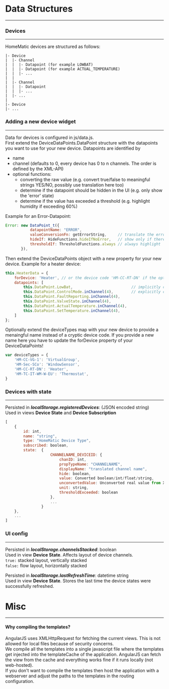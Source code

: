 # Data Structures
---

### Devices
---
HomeMatic devices are structured as follows:
```
|- Device
|  |- Channel
|  |  |- Datapoint (for example LOWBAT)
|  |  |- Datapoint (for example ACTUAL_TEMPERATURE)
|  |  |- ...
|  |
|  |- Channel
|  |  |- Datapoint
|  |  |- ...
|  |- ...
|
|- Device
|- ...
```

### Adding a new device widget
---
Data for devices is configured in js/data.js.  
First extend the DeviceDataPoints.DataPoint structure with the datapoints you want to use
for your new device. Datapoints are identified by
- name
- channel (defaults to 0, every device has 0 to n channels. The order is defined by the XML-API)
- optional functions:
  - converting the raw value (e.g. convert true/false to meaningful strings YES/NO, possibly use translation here too)
  - determine if the datapoint should be hidden in the UI (e.g. only show the 'error' state)
  - determine if the value has exceeded a threshold (e.g. highlight humidity if exceeding 60%)
  
Example for an Error-Datapoint:
```javascript
Error: new DataPoint_t({
           datapointName: "ERROR",
           valueConversionFn: getErrorString,     // translate the error number/string
           hideIf: HideFunctions.hideIfNoError,   // show only if there is an error
           thresholdIf: ThresholdFunctions.always // always highlight
       }),
```
Then extend the DeviceDataPoints object with a new property for your new device.
Example for a heater device:
```javascript
this.HeaterData = {
    forDevice: 'Heater', // or the device code 'HM-CC-RT-DN' if the optional step later is skipped
    datapoints: [
        this.DataPoint.LowBat,                          // implicitly channel 0
        this.DataPoint.ControlMode.inChannel(4),        // explicitly channel 4
        this.DataPoint.FaultReporting.inChannel(4),
        this.DataPoint.ValveState.inChannel(4),
        this.DataPoint.ActualTemperature.inChannel(4),
        this.DataPoint.SetTemperature.inChannel(4),
    ]
};
```

Optionally extend the deviceTypes map with your new device to provide a menaingful name
instead of a cryptic device code. If you provide a new name here you have to update the 
forDevice property of your DeviceDataPoints!
```javascript
var deviceTypes = {
    'HM-CC-VG-1': 'VirtualGroup',
    'HM-Sec-SCo': 'WindowSensor',
    'HM-CC-RT-DN': 'Heater',
    'HM-TC-IT-WM-W-EU': 'Thermostat',
}
```

### Devices with state
---
Persisted in ***localStorage.registeredDevices***: (JSON encoded string)  
Used in views **Device State** and **Device Subscription**
```javascript
[
	{
		id: int,
		name: "string",
		type: "HomeMatic Device Type",
		subscribed: boolean,
		state:  {
					CHANNELNAME_DEVICEID: {
						chanID: int,
						propTypeName: "CHANNELNAME",
						displayName: "translated channel name",
						hide: boolean,
						value: Converted boolean/int/float/string,
						unconvertedValue: Unconverted real value from XML API,
						unit: string,
						thresholdExceeded: boolean
					},
					...
				}
	},
	...
]
```

### UI config
---
Persisted in ***localStorage.channelsStacked***: boolean  
Used in view **Device State**. Affects layout of device channels.  
`true:` stacked layout, vertically stacked  
`false:` flow layout, horizontally stacked

Persisted in ***localStorage.lastRefreshTime***: datetime string  
Used in view **Device State**. Stores the last time the device states were successfully refreshed.

# Misc
---
#### Why compiling the templates?
AngularJS uses XMLHttpRequest for fetching the current views.
This is not allowed for local files because of security concerns.  
We compile all the templates into a single javascript file where the
templates get injected into the templateCache of the application.
AngularJS can fetch the view from the cache and everything works fine
if it runs locally (not web-hosted).  
If you don't want to compile the templates then host the application
with a webserver and adjust the paths to the templates in the routing configuration.